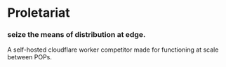 # Proletariat
### seize the means of distribution at edge.

A self-hosted cloudflare worker competitor made for functioning at scale between POPs.
